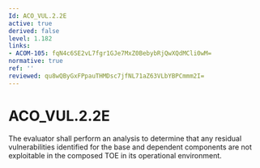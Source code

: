 ```yaml
---
Id: ACO_VUL.2.2E
active: true
derived: false
level: 1.182
links:
- ACOM-105: fqN4c6SE2vL7fgr1GJe7MxZ0BebybRjQwXQdMCli0wM=
normative: true
ref: ''
reviewed: qu8wQByGxFPpauTHMDsc7jfNL71aZ63VLbYBPCmmm2I=
---
```


# ACO_VUL.2.2E

The evaluator shall perform an analysis to determine that any residual vulnerabilities identified for the base and dependent components are not exploitable in the composed TOE in its operational environment.